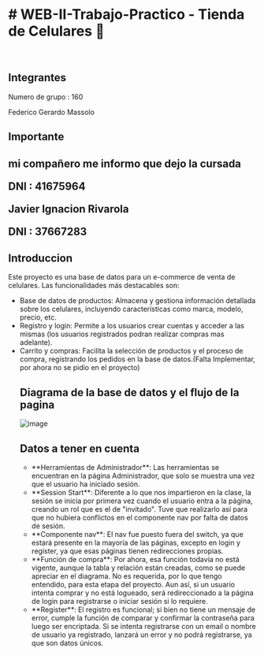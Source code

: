 <h1>  # WEB-II-Trabajo-Practico - Tienda de Celulares 📱 </h1>

<br>

<h2>Integrantes</h2>

Numero de grupo : 160

Federico Gerardo Massolo  

<h2> Importante <h2>
 
mi compañero me informo que dejo la cursada

DNI : 41675964

Javier Ignacion Rivarola  

DNI : 37667283

<h2>Introduccion</h2>

Este proyecto es una base de datos para un e-commerce de venta de celulares. Las funcionalidades más destacables son:
<ul>
<li>Base de datos de productos: Almacena y gestiona información detallada sobre los celulares, incluyendo características como marca, modelo, precio, etc.</li>

<li>Registro y login: Permite a los usuarios crear cuentas y acceder a las mismas (los usuarios registrados podran realizar compras mas adelante).</li>

<li>Carrito y compras: Facilita la selección de productos y el proceso de compra, registrando los pedidos en la base de datos.(Falta Implementar, por ahora no se pidio en el proyecto)</li>

 <h2>Diagrama de la base de datos y el flujo de la pagina</h2>

![image](https://github.com/user-attachments/assets/0dca1b5f-9523-4208-a08f-65812b9ef3f8)

<h2>Datos a tener en cuenta</h2>

<ul> 
 <li>**Herramientas de Administrador**: Las herramientas se encuentran en la página Administrador, que solo se muestra una vez que el usuario ha iniciado sesión.</li> 
 
 <li>**Session Start**: Diferente a lo que nos impartieron en la clase, la sesión se inicia por primera vez cuando el usuario entra a la página, creando un rol que es el de "invitado". Tuve que realizarlo así para que no hubiera conflictos en el componente nav por falta de datos de sesión.</li> 
 
 <li>**Componente nav**: El nav fue puesto fuera del switch, ya que estará presente en la mayoría de las páginas, excepto en login y register, ya que esas páginas tienen redirecciones propias.</li> <li>**Función de compra**: Por ahora, esa función todavía no está vigente, aunque la tabla y relación están creadas, como se puede apreciar en el diagrama. No es requerida, por lo que tengo entendido, para esta etapa del proyecto. Aun así, si un usuario intenta comprar y no está logueado, será redireccionado a la página de login para registrarse o iniciar sesión si lo requiere.</li> 
 
 <li>**Register**: El registro es funcional; si bien no tiene un mensaje de error, cumple la función de comparar y confirmar la contraseña para luego ser encriptada. Si se intenta registrarse con un email o nombre de usuario ya registrado, lanzará un error y no podrá registrarse, ya que son datos únicos.</li> 
</ul>
